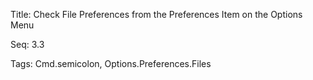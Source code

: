 Title:  Check File Preferences from the Preferences Item on the Options Menu

Seq:    3.3

Tags:   Cmd.semicolon, Options.Preferences.Files

